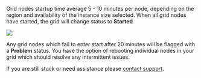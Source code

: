 Grid nodes startup time average 5 - 10 minutes per node, depending on the region and availability of the instance size selected. When all grid nodes have started, the grid will change status to __Started__

![](https://s3.amazonaws.com/flood-io-support/Flood_IO_2014-10-07_21-40-54.jpg)

Any grid nodes which fail to enter start after 20 minutes will be flagged with a __Problem__ status. You have the option of rebooting individual nodes in your grid which should resolve any intermittent issues.

If you are still stuck or need assistance please [contact support](mailto:support@flood.io).